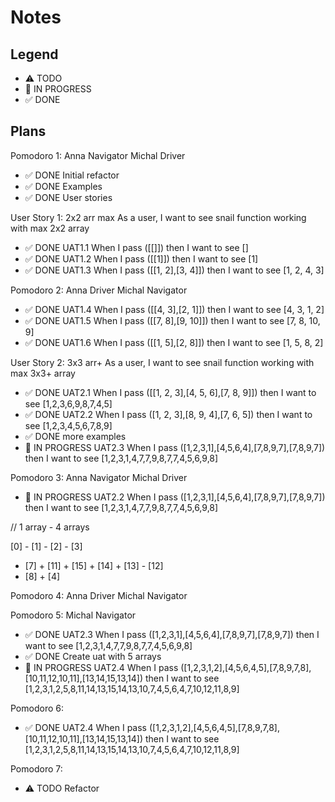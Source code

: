 # Notes

## Legend

- ⚠ TODO
- 🚧 IN PROGRESS
- ✅ DONE

## Plans

Pomodoro 1:
Anna Navigator Michal Driver

- ✅ DONE Initial refactor
- ✅ DONE Examples
- ✅ DONE User stories

User Story 1: 2x2 arr max
As a user, I want to see snail function working with max 2x2 array

- ✅ DONE UAT1.1 When I pass ([[]]) then I want to see []
- ✅ DONE UAT1.2 When I pass ([[1]]) then I want to see [1]
- ✅ DONE UAT1.3 When I pass ([[1, 2],[3, 4]]) then I want to see [1, 2, 4, 3]

Pomodoro 2:
Anna Driver Michal Navigator

- ✅ DONE UAT1.4 When I pass ([[4, 3],[2, 1]]) then I want to see [4, 3, 1, 2]
- ✅ DONE UAT1.5 When I pass ([[7, 8],[9, 10]]) then I want to see [7, 8, 10, 9]
- ✅ DONE UAT1.6 When I pass ([[1, 5],[2, 8]]) then I want to see [1, 5, 8, 2]

User Story 2: 3x3 arr+
As a user, I want to see snail function working with max 3x3+ array

- ✅ DONE UAT2.1 When I pass ([[1, 2, 3],[4, 5, 6],[7, 8, 9]]) then I want to see [1,2,3,6,9,8,7,4,5]
- ✅ DONE UAT2.2 When I pass ([1, 2, 3],[8, 9, 4],[7, 6, 5]) then I want to see [1,2,3,4,5,6,7,8,9]
- ✅ DONE more examples
- 🚧 IN PROGRESS UAT2.3 When I pass ([1,2,3,1],[4,5,6,4],[7,8,9,7],[7,8,9,7]) then I want to see [1,2,3,1,4,7,7,9,8,7,7,4,5,6,9,8]

Pomodoro 3:
Anna Navigator Michal Driver

- 🚧 IN PROGRESS UAT2.2 When I pass ([1,2,3,1],[4,5,6,4],[7,8,9,7],[7,8,9,7]) then I want to see [1,2,3,1,4,7,7,9,8,7,7,4,5,6,9,8]

// 1 array - 4 arrays

[0] - [1] - [2] - [3]

- [7] + [11] +
  [15] + [14] + [13] - [12]
- [8] + [4]

Pomodoro 4:
Anna Driver Michal Navigator

Pomodoro 5:
Michal Navigator

- ✅ DONE UAT2.3 When I pass ([1,2,3,1],[4,5,6,4],[7,8,9,7],[7,8,9,7]) then I want to see [1,2,3,1,4,7,7,9,8,7,7,4,5,6,9,8]
- ✅ DONE Create uat with 5 arrays
- 🚧 IN PROGRESS UAT2.4 When I pass ([1,2,3,1,2],[4,5,6,4,5],[7,8,9,7,8],[10,11,12,10,11],[13,14,15,13,14]) then I want to see [1,2,3,1,2,5,8,11,14,13,15,14,13,10,7,4,5,6,4,7,10,12,11,8,9]

Pomodoro 6:

- ✅ DONE UAT2.4 When I pass ([1,2,3,1,2],[4,5,6,4,5],[7,8,9,7,8],[10,11,12,10,11],[13,14,15,13,14]) then I want to see [1,2,3,1,2,5,8,11,14,13,15,14,13,10,7,4,5,6,4,7,10,12,11,8,9]

Pomodoro 7:

- ⚠ TODO Refactor
